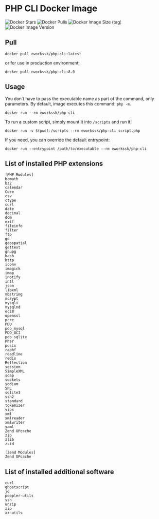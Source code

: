 # PHP CLI Docker Image

![Docker Stars](https://img.shields.io/docker/stars/eworkssk/php-cli?style=for-the-badge)
![Docker Pulls](https://img.shields.io/docker/pulls/eworkssk/php-cli?style=for-the-badge)
![Docker Image Size (tag)](https://img.shields.io/docker/image-size/eworkssk/php-cli/latest?style=for-the-badge)
![Docker Image Version](https://img.shields.io/docker/v/eworkssk/php-cli?label=PHP%20Version&style=for-the-badge)

## Pull
```
docker pull eworkssk/php-cli:latest
```
or for use in production environment:
```
docker pull eworkssk/php-cli:8.0
```

## Usage
You don't have to pass the executable name as part of the command, only parameters.
By default, image executes this command: `php -m`.
```
docker run --rm eworkssk/php-cli
```
To run a custom script, simply mount it into `/scripts` and run it!
```
docker run -v $(pwd):/scripts --rm eworkssk/php-cli script.php
```
If you need, you can override the default entrypoint:
```
docker run --entrypoint /path/to/executable --rm eworkssk/php-cli
```

## List of installed PHP extensions
```
[PHP Modules]
bcmath
bz2
calendar
Core
csv
ctype
curl
date
decimal
dom
exif
fileinfo
filter
ftp
gd
geospatial
gettext
gnupg
hash
http
iconv
imagick
imap
inotify
intl
json
libxml
mbstring
mcrypt
mysqli
mysqlnd
oci8
openssl
pcre
PDO
pdo_mysql
PDO_OCI
pdo_sqlite
Phar
posix
raphf
readline
redis
Reflection
session
SimpleXML
soap
sockets
sodium
SPL
sqlite3
ssh2
standard
tokenizer
vips
xml
xmlreader
xmlwriter
yaml
Zend OPcache
zip
zlib
zstd

[Zend Modules]
Zend OPcache
```

## List of installed additional software
```
curl
ghostscript
jq
poppler-utils
ssh
unzip
zip
xz-utils
```
